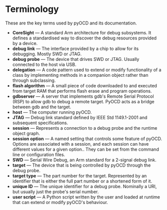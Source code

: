 Terminology
===========

These are the key terms used by pyOCD and its documentation.

- **CoreSight** — A standard Arm architecture for debug subsystems. It defines a standardised way
    to discover the debug resources provided by a device.
- **debug link** — The interface provided by a chip to allow for its debugging. Mostly SWD or JTAG.
- **debug probe** — The device that drives SWD or JTAG. Usually connected to the host via USB.
- **delegation** — A code pattern used to extend or modify functionality of a class by implementing
    methods in a companion object rather than through subclassing.
- **flash algorithm** — A small piece of code downloaded to and executed from target RAM that
    performs flash erase and program operations.
- **gdbserver** — A server that implements gdb's Remote Serial Protocol (RSP) to allow gdb to debug a remote
    target. PyOCD acts as a bridge between gdb and the target.
- **host** — The computer running pyOCD.
- **JTAG** — Debug link standard defined by IEEE Std 1149.1-2001 and subsequent specifications.
- **session** — Represents a connection to a debug probe and the runtime object graph.
- **session option** — A named setting that controls some feature of pyOCD. Options are associated with
    a session, and each session can have different values for a given option.. They can be set from the
    command line or configuration files.
- **SWD** — Serial Wire Debug, an Arm standard for a 2-signal debug link.
- **target** — The device that is being controlled by pyOCD through the debug probe.
- **target type** — The part number for the target. Represented by an identifier that is either
    the full part number or a shortened form of it.
- **unique ID** — The unique identifier for a debug probe. Nominally a URI, but usually just the probe's
    serial number.
- **user script** — A Python script written by the user and loaded at runtime that can extend or
    modify pyOCD's behaviour.

